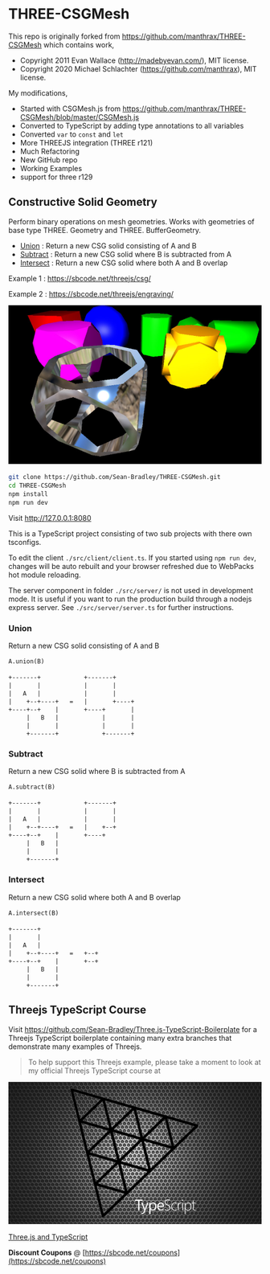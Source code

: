 # THREE-CSGMesh

This repo is originally forked from https://github.com/manthrax/THREE-CSGMesh which contains work, 

* Copyright 2011 Evan Wallace (http://madebyevan.com/), MIT license.
* Copyright 2020 Michael Schlachter (https://github.com/manthrax), MIT license.

My modifications, 

* Started with CSGMesh.js from https://github.com/manthrax/THREE-CSGMesh/blob/master/CSGMesh.js
* Converted to TypeScript by adding type annotations to all variables
* Converted `var` to `const` and `let`
* More THREEJS integration (THREE r121)
* Much Refactoring
* New GitHub repo
* Working Examples
* support for three r129 

## Constructive Solid Geometry

Perform binary operations on mesh geometries. Works with geometries of base type THREE. Geometry and THREE. BufferGeometry.

* [Union](#Union) : Return a new CSG solid consisting of A and B
* [Subtract](#Subtract) : Return a new CSG solid where B is subtracted from A
* [Intersect](#Intersect) : Return a new CSG solid where both A and B overlap

Example 1 : https://sbcode.net/threejs/csg/

Example 2 : https://sbcode.net/threejs/engraving/

![Example](docs/csg.jpg)

``` bash
git clone https://github.com/Sean-Bradley/THREE-CSGMesh.git
cd THREE-CSGMesh
npm install
npm run dev
```

Visit http://127.0.0.1:8080

This is a TypeScript project consisting of two sub projects with there own tsconfigs.

To edit the client `./src/client/client.ts`. If you started using `npm run dev`, changes will be auto rebuilt and your browser refreshed due to WebPacks hot module reloading.

The server component in folder `./src/server/` is not used in development mode. It is useful if you want to run the production build through a nodejs express server. See `./src/server/server.ts` for further instructions.




### Union

Return a new CSG solid consisting of A and B

    A.union(B)

    +-------+            +-------+
    |       |            |       |
    |   A   |            |       |
    |    +--+----+   =   |       +----+
    +----+--+    |       +----+       |
         |   B   |            |       |
         |       |            |       |
         +-------+            +-------+

### Subtract

Return a new CSG solid where B is subtracted from A

    A.subtract(B)

    +-------+            +-------+
    |       |            |       |
    |   A   |            |       |
    |    +--+----+   =   |    +--+
    +----+--+    |       +----+
         |   B   |
         |       |
         +-------+

### Intersect

Return a new CSG solid where both A and B overlap

    A.intersect(B)

    +-------+
    |       |
    |   A   |
    |    +--+----+   =   +--+
    +----+--+    |       +--+
         |   B   |
         |       |
         +-------+

## Threejs TypeScript Course

Visit https://github.com/Sean-Bradley/Three.js-TypeScript-Boilerplate for a Threejs TypeScript boilerplate containing many extra branches that demonstrate many examples of Threejs.

> To help support this Threejs example, please take a moment to look at my official Threejs TypeScript course at 

[![Threejs TypeScript Course](docs/threejs-course-image.png)](https://www.udemy.com/course/threejs-tutorials/?referralCode=4C7E1DE91C3E42F69D0F)

[Three.js and TypeScript](https://www.udemy.com/course/threejs-tutorials/?referralCode=4C7E1DE91C3E42F69D0F)

**Discount Coupons** @ [https://sbcode.net/coupons](https://sbcode.net/coupons)
